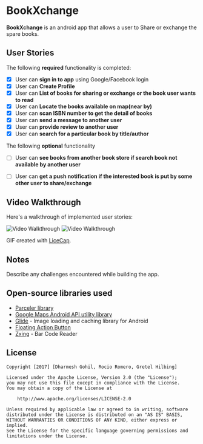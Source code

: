 # BookXchange

**BookXchange** is an android app that allows a user to Share or exchange the spare books.

## User Stories

The following **required** functionality is completed:

* [x]	User can **sign in to app** using Google/Facebook login
* [x]	User can **Create Profile**
* [x]	User can **List of books for sharing or exchange or the book user wants to read**
* [x]	User can **Locate the books available on map(near by)**
* [X]	User can **scan ISBN number to get the detail of books**
* [x]	User can **send a message to another user**
* [X]	User can **provide review to another user**
* [X]	User can **search for a particular book by title/author**

The following **optional** functionality

* [ ]	User can **see books from another book store if search book not available by another user**
* [ ]	User can **get a push notification if the interested book is put by some other user to share/exchange**


## Video Walkthrough

Here's a walkthrough of implemented user stories:

<img src='https://i.imgur.com/6OoaP0w.gif' title='Video Walkthrough' width='' alt='Video Walkthrough' />

<img src='https://i.imgur.com/Xr2nJef.gif' title='Video Walkthrough' width='' alt='Video Walkthrough' />

GIF created with [LiceCap](http://www.cockos.com/licecap/).

## Notes

Describe any challenges encountered while building the app.

## Open-source libraries used

- [Parceler library](http://guides.codepath.com/android/Using-Parceler)
- [Google Maps Android API utility library](https://github.com/googlemaps/android-maps-utils)
- [Glide](http://inthecheesefactory.com/blog/get-to-know-glide-recommended-by-google/en) - Image loading and caching library for Android
- [Floating Action Button](https://github.com/Clans/FloatingActionButton)
- [Zxing](https://github.com/zxing/zxing) - Bar Code Reader 


## License

    Copyright [2017] [Dharmesh Gohil, Rocio Romero, Gretel Hilbing]

    Licensed under the Apache License, Version 2.0 (the "License");
    you may not use this file except in compliance with the License.
    You may obtain a copy of the License at

        http://www.apache.org/licenses/LICENSE-2.0

    Unless required by applicable law or agreed to in writing, software
    distributed under the License is distributed on an "AS IS" BASIS,
    WITHOUT WARRANTIES OR CONDITIONS OF ANY KIND, either express or implied.
    See the License for the specific language governing permissions and
    limitations under the License.
